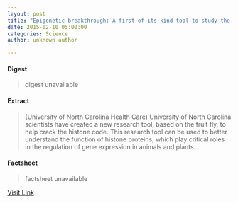 ```yaml
---
layout: post
title: "Epigenetic breakthrough: A first of its kind tool to study the histone code"
date: 2015-02-10 05:00:00
categories: Science
author: unknown author

---
```



#### Digest
>digest unavailable

#### Extract
>(University of North Carolina Health Care) University of North Carolina scientists have created a new research tool, based on the fruit fly, to help crack the histone code. This research tool can be used to better understand the function of histone proteins, which play critical roles in the regulation of gene expression in animals and plants....

#### Factsheet
>factsheet unavailable

[Visit Link](http://www.eurekalert.org/pub_releases/2015-02/uonc-eba021015.php)



